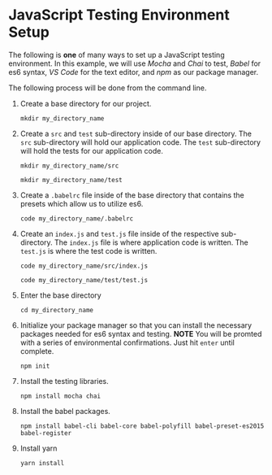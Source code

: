 # JavaScript Testing Environment Setup

The following is **one** of many ways to set up a JavaScript testing environment. In this example, we will use _Mocha_ and _Chai_ to test, _Babel_ for es6 syntax, _VS_ _Code_ for the text editor, and _npm_ as our package manager.

The following process will be done from the command line.

1. Create a base directory for our project.

    ```mkdir my_directory_name```

2. Create a `src` and `test` sub-directory inside of our base directory. The `src` sub-directory will hold our application code. The `test` sub-directory will hold the tests for our application code.

    ```mkdir my_directory_name/src```

    ```mkdir my_directory_name/test```

3. Create a `.babelrc` file inside of the base directory that contains the presets which allow us to utilize es6.

    ```code my_directory_name/.babelrc```

4. Create an `index.js` and `test.js` file inside of the respective sub-directory. The `index.js` file is where application code is written. The `test.js` is where the test code is written.

    ```code my_directory_name/src/index.js```

    ```code my_directory_name/test/test.js```

5. Enter the base directory

    ```cd my_directory_name```

6. Initialize your package manager so that you can install the necessary packages needed for es6 syntax and testing. **NOTE** You will be promted with a series of environmental confirmations. Just hit `enter` until complete.

    ```npm init```

7. Install the testing libraries.

    ```npm install mocha chai``` 

8. Install the babel packages.

    ```npm install babel-cli babel-core babel-polyfill babel-preset-es2015 babel-register```

9. Install yarn

   ```yarn install```
